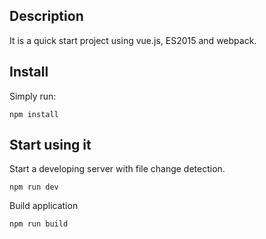 ## Description
It is a quick start project using vue.js, ES2015 and webpack.

## Install
Simply run:
```
npm install
```

## Start using it
Start a developing server with file change detection.
```
npm run dev
```
Build application
```
npm run build
```